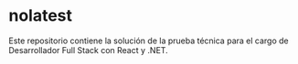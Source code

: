 # nolatest
Este repositorio contiene la solución de la prueba técnica para el cargo de Desarrollador Full Stack con React y .NET.
